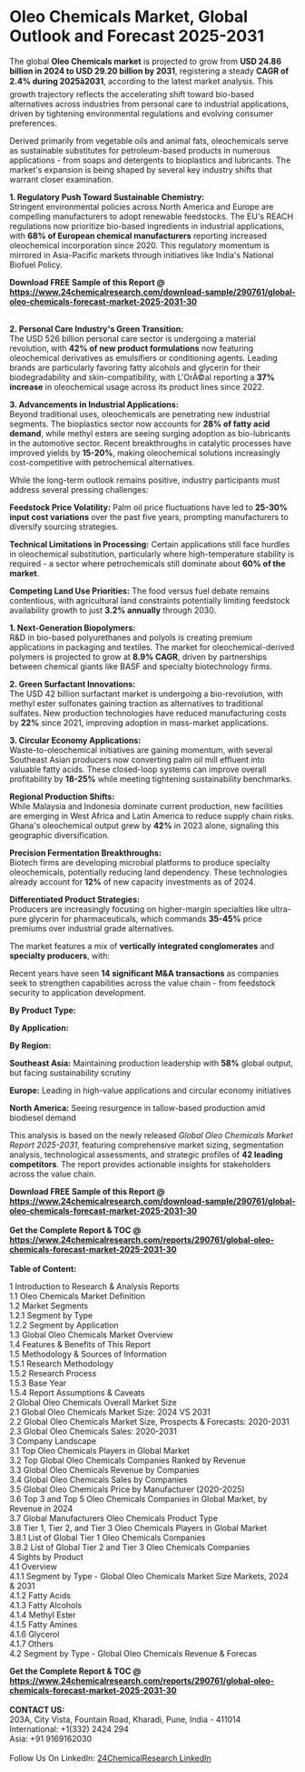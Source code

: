 <h1>Oleo Chemicals Market, Global Outlook and Forecast 2025-2031</h1><p>The global <strong>Oleo Chemicals market</strong> is projected to grow from <strong>USD 24.86 billion in 2024 to USD 29.20 billion by 2031</strong>, registering a steady <strong>CAGR of 2.4% during 2025â2031</strong>, according to the latest market analysis. This growth trajectory reflects the accelerating shift toward bio-based alternatives across industries from personal care to industrial applications, driven by tightening environmental regulations and evolving consumer preferences.</p><p>Derived primarily from vegetable oils and animal fats, oleochemicals serve as sustainable substitutes for petroleum-based products in numerous applications - from soaps and detergents to bioplastics and lubricants. The market's expansion is being shaped by several key industry shifts that warrant closer examination.</p><p><strong>1. Regulatory Push Toward Sustainable Chemistry:</strong><br>
Stringent environmental policies across North America and Europe are compelling manufacturers to adopt renewable feedstocks. The EU's REACH regulations now prioritize bio-based ingredients in industrial applications, with <strong>68% of European chemical manufacturers</strong> reporting increased oleochemical incorporation since 2020. This regulatory momentum is mirrored in Asia-Pacific markets through initiatives like India's National Biofuel Policy.</p><div><b>Download FREE Sample of this Report @ 
            <a href="https://www.24chemicalresearch.com/download-sample/290761/global-oleo-chemicals-forecast-market-2025-2031-30">
            https://www.24chemicalresearch.com/download-sample/290761/global-oleo-chemicals-forecast-market-2025-2031-30</a></b></div><br><p><strong>2. Personal Care Industry's Green Transition:</strong><br>
The USD 526 billion personal care sector is undergoing a material revolution, with <strong>42% of new product formulations</strong> now featuring oleochemical derivatives as emulsifiers or conditioning agents. Leading brands are particularly favoring fatty alcohols and glycerin for their biodegradability and skin-compatibility, with L'OrÃ©al reporting a <strong>37% increase</strong> in oleochemical usage across its product lines since 2022.</p><p><strong>3. Advancements in Industrial Applications:</strong><br>
Beyond traditional uses, oleochemicals are penetrating new industrial segments. The bioplastics sector now accounts for <strong>28% of fatty acid demand</strong>, while methyl esters are seeing surging adoption as bio-lubricants in the automotive sector. Recent breakthroughs in catalytic processes have improved yields by <strong>15-20%</strong>, making oleochemical solutions increasingly cost-competitive with petrochemical alternatives.</p><p>While the long-term outlook remains positive, industry participants must address several pressing challenges:</p><p><strong>Feedstock Price Volatility:</strong> Palm oil price fluctuations have led to <strong>25-30% input cost variations</strong> over the past five years, prompting manufacturers to diversify sourcing strategies.</p><p><strong>Technical Limitations in Processing:</strong> Certain applications still face hurdles in oleochemical substitution, particularly where high-temperature stability is required - a sector where petrochemicals still dominate about <strong>60% of the market</strong>.</p><p><strong>Competing Land Use Priorities:</strong> The food versus fuel debate remains contentious, with agricultural land constraints potentially limiting feedstock availability growth to just <strong>3.2% annually</strong> through 2030.</p><p><strong>1. Next-Generation Biopolymers:</strong><br>
R&amp;D in bio-based polyurethanes and polyols is creating premium applications in packaging and textiles. The market for oleochemical-derived polymers is projected to grow at <strong>8.9% CAGR</strong>, driven by partnerships between chemical giants like BASF and specialty biotechnology firms.</p><p><strong>2. Green Surfactant Innovations:</strong><br>
The USD 42 billion surfactant market is undergoing a bio-revolution, with methyl ester sulfonates gaining traction as alternatives to traditional sulfates. New production technologies have reduced manufacturing costs by <strong>22%</strong> since 2021, improving adoption in mass-market applications.</p><p><strong>3. Circular Economy Applications:</strong><br>
Waste-to-oleochemical initiatives are gaining momentum, with several Southeast Asian producers now converting palm oil mill effluent into valuable fatty acids. These closed-loop systems can improve overall profitability by <strong>18-25%</strong> while meeting tightening sustainability benchmarks.</p><p><strong>Regional Production Shifts:</strong><br>
	While Malaysia and Indonesia dominate current production, new facilities are emerging in West Africa and Latin America to reduce supply chain risks. Ghana's oleochemical output grew by <strong>42%</strong> in 2023 alone, signaling this geographic diversification.</p><p><strong>Precision Fermentation Breakthroughs:</strong><br>
	Biotech firms are developing microbial platforms to produce specialty oleochemicals, potentially reducing land dependency. These technologies already account for <strong>12%</strong> of new capacity investments as of 2024.</p><p><strong>Differentiated Product Strategies:</strong><br>
	Producers are increasingly focusing on higher-margin specialties like ultra-pure glycerin for pharmaceuticals, which commands <strong>35-45%</strong> price premiums over industrial grade alternatives.</p><p>The market features a mix of <strong>vertically integrated conglomerates</strong> and <strong>specialty producers</strong>, with:</p><p>Recent years have seen <strong>14 significant M&amp;A transactions</strong> as companies seek to strengthen capabilities across the value chain - from feedstock security to application development.</p><p><strong>By Product Type:</strong></p><p><strong>By Application:</strong></p><p><strong>By Region:</strong></p><p><strong>Southeast Asia:</strong> Maintaining production leadership with <strong>58%</strong> global output, but facing sustainability scrutiny</p><p><strong>Europe:</strong> Leading in high-value applications and circular economy initiatives</p><p><strong>North America:</strong> Seeing resurgence in tallow-based production amid biodiesel demand</p><p>This analysis is based on the newly released <em>Global Oleo Chemicals Market Report 2025-2031</em>, featuring comprehensive market sizing, segmentation analysis, technological assessments, and strategic profiles of <strong>42 leading competitors</strong>. The report provides actionable insights for stakeholders across the value chain.</p><div><b>Download FREE Sample of this Report @ 
            <a href="https://www.24chemicalresearch.com/download-sample/290761/global-oleo-chemicals-forecast-market-2025-2031-30">
            https://www.24chemicalresearch.com/download-sample/290761/global-oleo-chemicals-forecast-market-2025-2031-30</a></b></div><br><div><b>Get the Complete Report & TOC @ 
            <a href="https://www.24chemicalresearch.com/reports/290761/global-oleo-chemicals-forecast-market-2025-2031-30">
            https://www.24chemicalresearch.com/reports/290761/global-oleo-chemicals-forecast-market-2025-2031-30</a></b></div><br>
            <b>Table of Content:</b><p>1 Introduction to Research & Analysis Reports<br />
 1.1 Oleo Chemicals Market Definition<br />
 1.2 Market Segments<br />
 1.2.1 Segment by Type<br />
 1.2.2 Segment by Application<br />
 1.3 Global Oleo Chemicals Market Overview<br />
 1.4 Features & Benefits of This Report<br />
 1.5 Methodology & Sources of Information<br />
 1.5.1 Research Methodology<br />
 1.5.2 Research Process<br />
 1.5.3 Base Year<br />
 1.5.4 Report Assumptions & Caveats<br />
2 Global Oleo Chemicals Overall Market Size<br />
 2.1 Global Oleo Chemicals Market Size: 2024 VS 2031<br />
 2.2 Global Oleo Chemicals Market Size, Prospects & Forecasts: 2020-2031<br />
 2.3 Global Oleo Chemicals Sales: 2020-2031<br />
3 Company Landscape<br />
 3.1 Top Oleo Chemicals Players in Global Market<br />
 3.2 Top Global Oleo Chemicals Companies Ranked by Revenue<br />
 3.3 Global Oleo Chemicals Revenue by Companies<br />
 3.4 Global Oleo Chemicals Sales by Companies<br />
 3.5 Global Oleo Chemicals Price by Manufacturer (2020-2025)<br />
 3.6 Top 3 and Top 5 Oleo Chemicals Companies in Global Market, by Revenue in 2024<br />
 3.7 Global Manufacturers Oleo Chemicals Product Type<br />
 3.8 Tier 1, Tier 2, and Tier 3 Oleo Chemicals Players in Global Market<br />
 3.8.1 List of Global Tier 1 Oleo Chemicals Companies<br />
 3.8.2 List of Global Tier 2 and Tier 3 Oleo Chemicals Companies<br />
4 Sights by Product<br />
 4.1 Overview<br />
 4.1.1 Segment by Type - Global Oleo Chemicals Market Size Markets, 2024 & 2031<br />
 4.1.2 Fatty Acids<br />
 4.1.3 Fatty Alcohols<br />
 4.1.4 Methyl Ester<br />
 4.1.5 Fatty Amines<br />
 4.1.6 Glycerol<br />
 4.1.7 Others<br />
 4.2 Segment by Type - Global Oleo Chemicals Revenue & Forecas</p><div><b>Get the Complete Report & TOC @ 
            <a href="https://www.24chemicalresearch.com/reports/290761/global-oleo-chemicals-forecast-market-2025-2031-30">
            https://www.24chemicalresearch.com/reports/290761/global-oleo-chemicals-forecast-market-2025-2031-30</a></b></div><br><b>CONTACT US:</b><br>
            203A, City Vista, Fountain Road, Kharadi, Pune, India - 411014<br>
            International: +1(332) 2424 294<br>
            Asia: +91 9169162030 <br><br>
            Follow Us On LinkedIn: <a href="https://www.linkedin.com/company/24chemicalresearch/">24ChemicalResearch LinkedIn</a>